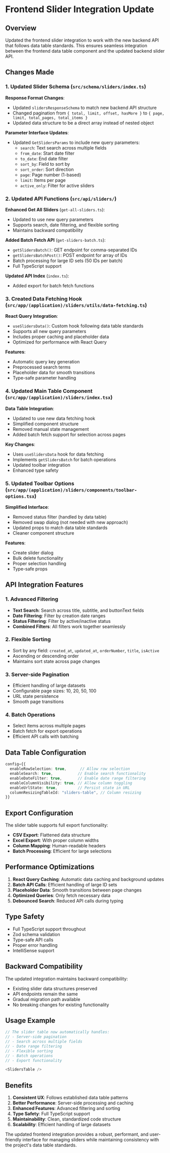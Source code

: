 # Frontend Slider Integration Update

## Overview

Updated the frontend slider integration to work with the new backend API that
follows data table standards. This ensures seamless integration between the
frontend data table component and the updated backend slider API.

## Changes Made

### 1. Updated Slider Schema (`src/schema/sliders/index.ts`)

**Response Format Changes**:

- Updated `slidersResponseSchema` to match new backend API structure
- Changed pagination from `{ total, limit, offset, hasMore }` to
  `{ page, limit, total_pages, total_items }`
- Updated data structure to be a direct array instead of nested object

**Parameter Interface Updates**:

- Updated `GetSlidersParams` to include new query parameters:
  - `search`: Text search across multiple fields
  - `from_date`: Start date filter
  - `to_date`: End date filter
  - `sort_by`: Field to sort by
  - `sort_order`: Sort direction
  - `page`: Page number (1-based)
  - `limit`: Items per page
  - `active_only`: Filter for active sliders

### 2. Updated API Functions (`src/api/sliders/`)

**Enhanced Get All Sliders** (`get-all-sliders.ts`):

- Updated to use new query parameters
- Supports search, date filtering, and flexible sorting
- Maintains backward compatibility

**Added Batch Fetch API** (`get-sliders-batch.ts`):

- `getSlidersBatch()`: GET endpoint for comma-separated IDs
- `getSlidersBatchPost()`: POST endpoint for array of IDs
- Batch processing for large ID sets (50 IDs per batch)
- Full TypeScript support

**Updated API Index** (`index.ts`):

- Added export for batch fetch functions

### 3. Created Data Fetching Hook (`src/app/(application)/sliders/utils/data-fetching.ts`)

**React Query Integration**:

- `useSlidersData()`: Custom hook following data table standards
- Supports all new query parameters
- Includes proper caching and placeholder data
- Optimized for performance with React Query

**Features**:

- Automatic query key generation
- Preprocessed search terms
- Placeholder data for smooth transitions
- Type-safe parameter handling

### 4. Updated Main Table Component (`src/app/(application)/sliders/index.tsx`)

**Data Table Integration**:

- Updated to use new data fetching hook
- Simplified component structure
- Removed manual state management
- Added batch fetch support for selection across pages

**Key Changes**:

- Uses `useSlidersData` hook for data fetching
- Implements `getSlidersBatch` for batch operations
- Updated toolbar integration
- Enhanced type safety

### 5. Updated Toolbar Options (`src/app/(application)/sliders/components/toolbar-options.tsx`)

**Simplified Interface**:

- Removed status filter (handled by data table)
- Removed swap dialog (not needed with new approach)
- Updated props to match data table standards
- Cleaner component structure

**Features**:

- Create slider dialog
- Bulk delete functionality
- Proper selection handling
- Type-safe props

## API Integration Features

### 1. Advanced Filtering

- **Text Search**: Search across title, subtitle, and buttonText fields
- **Date Filtering**: Filter by creation date ranges
- **Status Filtering**: Filter by active/inactive status
- **Combined Filters**: All filters work together seamlessly

### 2. Flexible Sorting

- Sort by any field: `created_at`, `updated_at`, `orderNumber`, `title`,
  `isActive`
- Ascending or descending order
- Maintains sort state across page changes

### 3. Server-side Pagination

- Efficient handling of large datasets
- Configurable page sizes: 10, 20, 50, 100
- URL state persistence
- Smooth page transitions

### 4. Batch Operations

- Select items across multiple pages
- Batch fetch for export operations
- Efficient API calls with batching

## Data Table Configuration

```typescript
config={{
  enableRowSelection: true,      // Allow row selection
  enableSearch: true,           // Enable search functionality
  enableDateFilter: true,       // Enable date range filtering
  enableColumnVisibility: true, // Allow column toggling
  enableUrlState: true,         // Persist state in URL
  columnResizingTableId: "sliders-table", // Column resizing
}}
```

## Export Configuration

The slider table supports full export functionality:

- **CSV Export**: Flattened data structure
- **Excel Export**: With proper column widths
- **Column Mapping**: Human-readable headers
- **Batch Processing**: Efficient for large selections

## Performance Optimizations

1. **React Query Caching**: Automatic data caching and background updates
2. **Batch API Calls**: Efficient handling of large ID sets
3. **Placeholder Data**: Smooth transitions between page changes
4. **Optimized Queries**: Only fetch necessary data
5. **Debounced Search**: Reduced API calls during typing

## Type Safety

- Full TypeScript support throughout
- Zod schema validation
- Type-safe API calls
- Proper error handling
- IntelliSense support

## Backward Compatibility

The updated integration maintains backward compatibility:

- Existing slider data structures preserved
- API endpoints remain the same
- Gradual migration path available
- No breaking changes for existing functionality

## Usage Example

```typescript
// The slider table now automatically handles:
// - Server-side pagination
// - Search across multiple fields
// - Date range filtering
// - Flexible sorting
// - Batch operations
// - Export functionality

<SlidersTable />
```

## Benefits

1. **Consistent UX**: Follows established data table patterns
2. **Better Performance**: Server-side processing and caching
3. **Enhanced Features**: Advanced filtering and sorting
4. **Type Safety**: Full TypeScript support
5. **Maintainability**: Clean, standardized code structure
6. **Scalability**: Efficient handling of large datasets

The updated frontend integration provides a robust, performant, and
user-friendly interface for managing sliders while maintaining consistency with
the project's data table standards.
